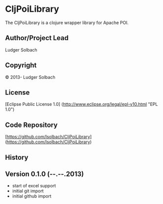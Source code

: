 CljPoiLibrary
==============
The CljPoiLibrary is a clojure wrapper library for Apache POI.

Author/Project Lead
-------------------
Ludger Solbach

Copyright
---------
© 2013- Ludger Solbach

License
-------
[Eclipse Public License 1.0] (http://www.eclipse.org/legal/epl-v10.html "EPL 1.0")

Code Repository
---------------
[https://github.com/lsolbach/CljPoiLibrary] (https://github.com/lsolbach/CljPoiLibrary)

History
-------

Version 0.1.0 (--.--.2013)
--------------------------
* start of excel support
* initial git import
* initial github import
